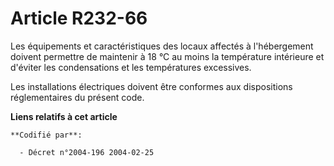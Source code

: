 # Article R232-66

Les équipements et caractéristiques des locaux affectés à l'hébergement doivent permettre de maintenir à 18 °C au moins la
température intérieure et d'éviter les condensations et les températures excessives.

Les installations électriques doivent être conformes aux dispositions réglementaires du présent code.

**Liens relatifs à cet article**

	**Codifié par**:

	  - Décret n°2004-196 2004-02-25
